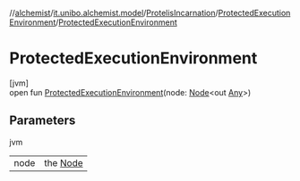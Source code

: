 //[alchemist](../../../../index.md)/[it.unibo.alchemist.model](../../index.md)/[ProtelisIncarnation](../index.md)/[ProtectedExecutionEnvironment](index.md)/[ProtectedExecutionEnvironment](-protected-execution-environment.md)

# ProtectedExecutionEnvironment

[jvm]\
open fun [ProtectedExecutionEnvironment](-protected-execution-environment.md)(node: [Node](../../../it.unibo.alchemist.model.interfaces/-node/index.md)<out [Any](https://kotlinlang.org/api/latest/jvm/stdlib/kotlin/-any/index.html)>)

## Parameters

jvm

| | |
|---|---|
| node | the [Node](../../../it.unibo.alchemist.model.interfaces/-node/index.md) |
